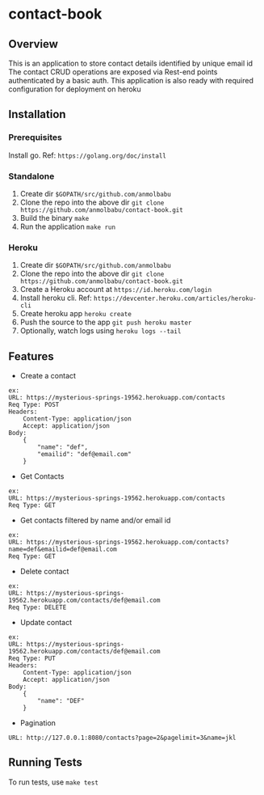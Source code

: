 # contact-book

## Overview

This is an application to store contact details identified by unique email id
The contact CRUD operations are exposed via Rest-end points authenticated by a basic auth.
This application is also ready with required configuration for deployment on heroku

## Installation

### Prerequisites
Install go. Ref: `https://golang.org/doc/install`

### Standalone
1. Create dir `$GOPATH/src/github.com/anmolbabu`
2. Clone the repo into the above dir `git clone https://github.com/anmolbabu/contact-book.git`
3. Build the binary `make`
4. Run the application `make run`

### Heroku
1. Create dir `$GOPATH/src/github.com/anmolbabu`
2. Clone the repo into the above dir `git clone https://github.com/anmolbabu/contact-book.git`
3. Create a Heroku account at `https://id.heroku.com/login`
4. Install heroku cli. Ref: `https://devcenter.heroku.com/articles/heroku-cli`
5. Create heroku app `heroku create`
6. Push the source to the app `git push heroku master`
7. Optionally, watch logs using `heroku logs --tail`

## Features

* Create a contact

```
ex:
URL: https://mysterious-springs-19562.herokuapp.com/contacts
Req Type: POST
Headers:
    Content-Type: application/json
    Accept: application/json
Body:
    {
        "name": "def",
        "emailid": "def@email.com"
    }
```

* Get Contacts

```
ex:
URL: https://mysterious-springs-19562.herokuapp.com/contacts
Req Type: GET
```

* Get contacts filtered by name and/or email id

```
ex:
URL: https://mysterious-springs-19562.herokuapp.com/contacts?name=def&emailid=def@email.com
Req Type: GET
```

* Delete contact

```
ex:
URL: https://mysterious-springs-19562.herokuapp.com/contacts/def@email.com
Req Type: DELETE
```

* Update contact
```
ex:
URL: https://mysterious-springs-19562.herokuapp.com/contacts/def@email.com
Req Type: PUT
Headers:
    Content-Type: application/json
    Accept: application/json
Body:
    {
        "name": "DEF"
    }
```
* Pagination
```
URL: http://127.0.0.1:8080/contacts?page=2&pagelimit=3&name=jkl
```
## Running Tests

To run tests, use `make test`